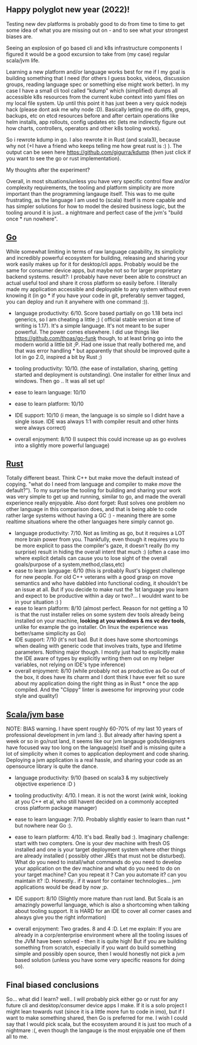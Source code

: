 ## Happy polyglot new year (2022)!

Testing new dev platforms is probably good to do from time to time to get some idea of what you are missing out on - and
to see what your strongest biases are.

Seeing an explosion of go based cli and k8s infrastructure components I figured it would be a good excursion to take
from (my case) regular scala/jvm life.

Learning a new platform and/or language works best for me if I my goal is building something that I need (for others I
guess books, videos, discussion groups, reading language spec or something else might work better). In my case I have a
small cli tool called "kdump" which (simplified) dumps all accessible k8s resources from the current kube context into
yaml files on my local file system. Up until this point it has just been a very quick nodejs hack (please dont ask me
why node :D). Basically letting me do diffs, greps, backups, etc on etcd resources before and after certain operations
like helm installs, app rollouts, config updates etc (lets me indirectly figure out how charts, controllers, operators
and other k8s tooling works).

So i rewrote kdump in go. I also rewrote it in Rust (and scala3), because why not (+I have a friend who keeps telling me
how great rust is :) ). The output can be seen here https://github.com/gigurra/kdump (then just click if you want to see
the go or rust implementation).

My thoughts after the experiment?

Overall, in most situations/unless you have very specific control flow and/or complexity requirements, the tooling and
platform simplicity are more important than the programming langauge itself. This was to me quite frustrating, as the
language I am used to (scala) itself is more capable and has simpler solutions for how to model the desired business
logic, but the tooling around it is just.. a nightmare and perfect case of the jvm's "build once * run nowhere".

## [Go](https://github.com/gigurra/kdump/tree/use-go)

While somewhat limiting in terms of raw language capability, its simplicity and incredibly powerful ecosystem for
building, releasing and sharing your work easily makes up for it for desktop/cli apps. Probably would be the same for
consumer device apps, but maybe not so for larger proprietary backend systems. result?: I probably have never been able
to construct an actual useful tool and share it cross platform so easily before. I literally made my application
accessible and deployable to any system without even knowing it (in go * if you have your code in git, preferably semver
tagged, you can deploy and run it anywhere with one command :)).

* language productivity: 6/10. Score based partially on go 1.18 beta incl generics, so I am cheating a little ;) (
  official stable version at time of writing is 1.17). It's a simple language. It's not meant to be super powerful. The
  power comes elsewhere. I did use things like https://github.com/thoas/go-funk though, to at least bring go into the
  modern world a little bit ;P. Had one issue that really bothered me, and that was error handling * but apparently that
  should be improved quite a lot in go 2.0, inspired a bit by Rust ;)
* tooling productivity: 10/10. (the ease of installation, sharing, getting started and deployment is outstanding). One
  installer for either linux and windows. Then go <cmd> <something>.. It was all set up!

* ease to learn language: 10/10
* ease to learn platform: 10/10
* IDE support: 10/10 (i mean, the language is so simple so I didnt have a single issue. IDE was always 1:1 with compiler
  result and other hints were always correct)
* overall enjoyment: 8/10 (I suspect this could increase up as go evolves into a slightly more powerful language)

## [Rust](https://github.com/gigurra/kdump/tree/use-rust)

Totally different beast. Think C++ but make move the default instead of copying. "what do I need from language and
compiler to make *move* the default?"). To my surprise the tooling for building and sharing your work was very simple to
get up and running, similar to go, and made the overall experience really enjoyable. Also dont forget: Rust solves one
problem no other language in this comparison does, and that is being able to code rather large systems without having a
GC :) - meaning there are some realtime situations where the other languages here simply cannot go.

* language productivity: 7/10. Not as limiting as go, but it requires a LOT more brain power from you. Thankfully, even
  though it requires you to be more explicit to pass the compiler's gaze, it doesn't really (to my surprise) result in
  hiding the overall intent that much :) (often a case imo where explicit details can cause you to lose sight of the
  overall goals/purpose of a system,method,class,etc)
* ease to learn language: 6/10 (this is probably Rust's biggest challenge for new people. For old C++ veterans with a
  good grasp on move semantics and who have dabbled into functional coding, it shouldn't be an issue at all. But if you
  decide to make rust the 1st language you learn and expect to be productive within a day or two?... I wouldnt want to
  be in your situation :) )
* ease to learn platform: 8/10 (almost perfect. Reason for not getting a 10 is that the rust installer relies on some
  system dev tools already being installed on your machine, **looking at you windows & ms vc dev tools**, unlike for
  example the go installer. On linux the experience was better/same simplicity as Go)
* IDE support: 7/10 (it's not bad. But it does have some shortcomings when dealing with generic code that involves
  traits, type and lifetime parameters. Nothing major though. I mostly just had to explicitly make the IDE aware of
  types by explicitly writing them out on my helper variables, not relying on IDE's type inference)
* overall enjoyment: 8/10 (while probably not as productive as Go out of the box, it does have its charm and I dont
  think I have ever felt so sure about my application doing the right thing as in Rust * once the app compiled. And
  the "Clippy" linter is awesome for improving your code style and quality!)

## [Scala/jvm base](https://github.com/gigurra/kdump/tree/use-scala)

NOTE: BIAS warning. I have spent roughly 60-70% of my last 10 years of professional development in jvm land :). But
already after having spent a week or so in go/rust land, it seems like our jvm langauge gods/designers have focused way
too long on the language(s) itself and is missing quite a lot of simplicity when it comes to application deployment and
code sharing. Deploying a jvm application is a real hassle, and sharing your code as an opensource library is quite the
dance.

* language productivity: 9/10 (based on scala3 & my subjectively objective experience :D )
* tooling productivity: 4/10. I mean. it is not the worst (*wink* *wink*, looking at you C++ et al, who still havent
  decided on a commonly accepted cross platform package manager)

* ease to learn language: 7/10. Probably slightly easier to learn than rust * but nowhere near Go :).
* ease to learn platform: 4/10. It's bad. Really bad :). Imaginary challenge: start with two compters. One is your dev
  machine with fresh OS installed and one is your target deployment system where other things are already installed (
  possibly other JREs that must not be disturbed). What do you need to install/what commands do you need to develop your
  application on the dev machine and what do you need to do on your target machine? Can you repeat it ? Can you automate
  it? can you maintain it? :D. Honestly.. if it wasnt for container technologies... jvm applications would be dead by
  now ;p.

* IDE support: 8/10 (Slightly more mature than rust land. But Scala is an amazingly powerful language, which is also a
  shortcoming when talking about tooling support. It is HARD for an IDE to cover all corner cases and always give you
  the right information)

* overall enjoyment: Two grades. 8 and 4 :D. Let me explain: If you are already in a corp/enterprise environment where
  all the tooling issues of the JVM have been solved - then it is quite high! But if you are building something from
  scratch, especially if you want do build something simple and possibly open source, then I would honestly not pick a
  jvm based solution (unless you have some very specific reasons for doing so).

## Final biased conclusions

So... what did I learn? well.. I will probably pick either go or rust for any future cli and desktop/consumer device
apps I make. If it is a solo project I might lean towards rust (since it is a little more fun to code in imo), but if I
want to make something shared, then Go is preferred for me. I wish I could say that I would pick scala, but the
ecosystem around it is just too much of a nightmare :(, even though the langauge is the most enjoyable one of them all
to me.

